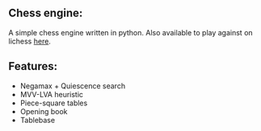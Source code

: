 ## Chess engine:

A simple chess engine written in python. Also available to play against on lichess [here](https://lichess.org/@/botrachmaninov).

## Features:
* Negamax + Quiescence search
* MVV-LVA heuristic
* Piece-square tables
* Opening book
* Tablebase 
